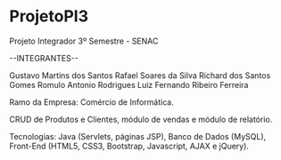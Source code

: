 # ProjetoPI3
Projeto Integrador 3º Semestre - SENAC

--INTEGRANTES--

Gustavo Martins dos Santos
Rafael Soares da Silva
Richard dos Santos Gomes
Romulo Antonio Rodrigues
Luiz Fernando Ribeiro Ferreira

Ramo da Empresa: Comércio de Informática.

CRUD de Produtos e Clientes, módulo de vendas e módulo de relatório.

Tecnologias: Java (Servlets, páginas JSP), Banco de Dados (MySQL), Front-End (HTML5, CSS3, Bootstrap, Javascript, AJAX e jQuery).

